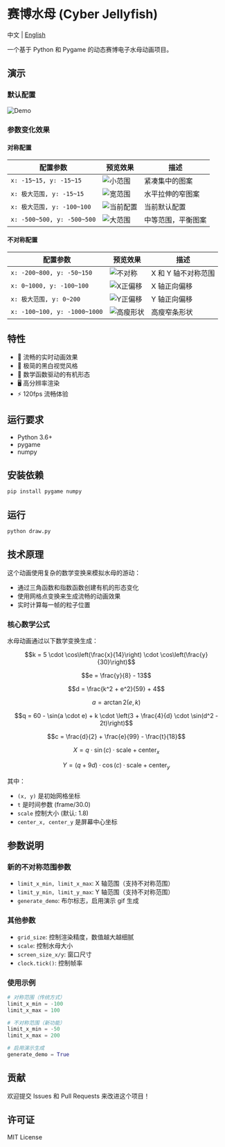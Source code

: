 # 赛博水母 (Cyber Jellyfish)

中文 | [English](./README.md)

一个基于 Python 和 Pygame 的动态赛博电子水母动画项目。

## 演示

### 默认配置

![Demo](demo.gif)

### 参数变化效果

#### 对称配置

| 配置参数                   | 预览效果                            | 描述               |
| -------------------------- | ----------------------------------- | ------------------ |
| `x: -15~15, y: -15~15`     | ![小范围](demos/demo_small.gif)     | 紧凑集中的图案     |
| `x: 极大范围, y: -15~15`   | ![宽范围](demos/demo_wide.gif)      | 水平拉伸的窄图案   |
| `x: 极大范围, y: -100~100` | ![当前配置](demos/demo_current.gif) | 当前默认配置       |
| `x: -500~500, y: -500~500` | ![大范围](demos/demo_large.gif)     | 中等范围，平衡图案 |

#### 不对称配置

| 配置参数                     | 预览效果                                | 描述                |
| ---------------------------- | --------------------------------------- | ------------------- |
| `x: -200~800, y: -50~150`    | ![不对称](demos/demo_asymmetric_xy.gif) | X 和 Y 轴不对称范围 |
| `x: 0~1000, y: -100~100`     | ![X正偏移](demos/demo_positive_x.gif)   | X 轴正向偏移        |
| `x: 极大范围, y: 0~200`      | ![Y正偏移](demos/demo_positive_y.gif)   | Y 轴正向偏移        |
| `x: -100~100, y: -1000~1000` | ![高瘦形状](demos/demo_tall.gif)        | 高瘦窄条形状        |

## 特性

- 🌊 流畅的实时动画效果
- 🎨 极简的黑白视觉风格
- 💫 数学函数驱动的有机形态
- 🖥️ 高分辨率渲染
- ⚡ 120fps 流畅体验

## 运行要求

- Python 3.6+
- pygame
- numpy

## 安装依赖

```bash
pip install pygame numpy
```

## 运行

```bash
python draw.py
```

## 技术原理

这个动画使用复杂的数学变换来模拟水母的游动：

- 通过三角函数和指数函数创建有机的形态变化
- 使用网格点变换来生成流畅的动画效果
- 实时计算每一帧的粒子位置

### 核心数学公式

水母动画通过以下数学变换生成：

$$k = 5 \cdot \cos\left(\frac{x}{14}\right) \cdot \cos\left(\frac{y}{30}\right)$$

$$e = \frac{y}{8} - 13$$

$$d = \frac{k^2 + e^2}{59} + 4$$

$$a = \arctan2(e, k)$$

$$q = 60 - \sin(a \cdot e) + k \cdot \left(3 + \frac{4}{d} \cdot \sin(d^2 - 2t)\right)$$

$$c = \frac{d}{2} + \frac{e}{99} - \frac{t}{18}$$

$$X = q \cdot \sin(c) \cdot \text{scale} + \text{center}_x$$

$$Y = (q + 9d) \cdot \cos(c) \cdot \text{scale} + \text{center}_y$$

其中：

- `(x, y)` 是初始网格坐标
- `t` 是时间参数 (frame/30.0)
- `scale` 控制大小 (默认: 1.8)
- `center_x, center_y` 是屏幕中心坐标

## 参数说明

### 新的不对称范围参数

- `limit_x_min, limit_x_max`: X 轴范围（支持不对称范围）
- `limit_y_min, limit_y_max`: Y 轴范围（支持不对称范围）
- `generate_demo`: 布尔标志，启用演示 gif 生成

### 其他参数

- `grid_size`: 控制渲染精度，数值越大越细腻
- `scale`: 控制水母大小
- `screen_size_x/y`: 窗口尺寸
- `clock.tick()`: 控制帧率

### 使用示例

```python
# 对称范围（传统方式）
limit_x_min = -100
limit_x_max = 100

# 不对称范围（新功能）
limit_x_min = -50
limit_x_max = 200

# 启用演示生成
generate_demo = True
```

## 贡献

欢迎提交 Issues 和 Pull Requests 来改进这个项目！

## 许可证

MIT License

